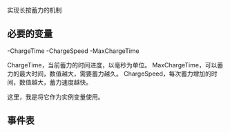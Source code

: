 实现长按蓄力的机制

## 必要的变量

-ChargeTime
-ChargeSpeed
-MaxChargeTime

ChargeTime，当前蓄力的时间进度，以毫秒为单位。
MaxChargeTime，可以蓄力的最大时间，数值越大，需要蓄力越久。
ChargeSpeed，每次蓄力增加的时间，数值越大，蓄力速度越快。

这里，我是将它作为实例变量使用。

## 事件表

